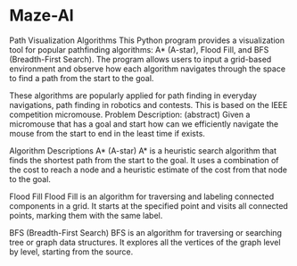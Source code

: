 # Maze-AI

Path Visualization Algorithms
This Python program provides a visualization tool for popular pathfinding algorithms: A* (A-star), Flood Fill, and BFS (Breadth-First Search). 
The program allows users to input a grid-based environment and observe how each algorithm navigates through the space to find a path from the start to the goal.

These algorithms are popularly applied for path finding in everyday navigations, path finding in robotics and contests.
This is based on the IEEE competition micromouse.
Problem Description: (abstract) Given a micromouse that has a goal and start how can we efficiently navigate the mouse from the start to end in the least time if exists.

Algorithm Descriptions
A* (A-star)
A* is a heuristic search algorithm that finds the shortest path from the start to the goal. It uses a combination of the cost to reach a node and a heuristic estimate of the cost from that node to the goal.

Flood Fill
Flood Fill is an algorithm for traversing and labeling connected components in a grid. It starts at the specified point and visits all connected points, marking them with the same label.

BFS (Breadth-First Search)
BFS is an algorithm for traversing or searching tree or graph data structures. It explores all the vertices of the graph level by level, starting from the source.

